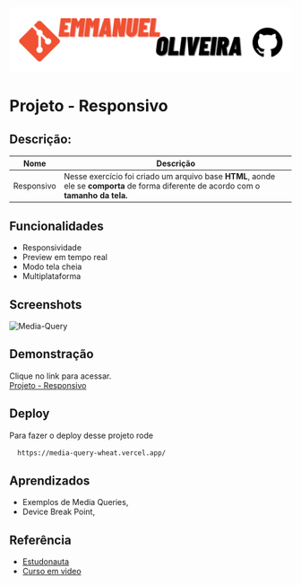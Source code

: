 ![banner-github](https://github.com/emmanuelmarcosdeoliveira/media-query/blob/main/imagens/manu-github.png) 
# Projeto - Responsivo
## Descrição:
Nome |   Descrição
---- | -----------
Responsivo | Nesse exercício foi criado um arquivo base **HTML**, aonde ele se **comporta** de forma diferente de acordo com o **tamanho da tela.**
## Funcionalidades

- Responsividade
- Preview em tempo real
- Modo tela cheia
- Multiplataforma


## Screenshots

![Media-Query]()

## Demonstração

Clique no link para acessar. <br>
 [Projeto - Responsivo ](https://media-query-wheat.vercel.app/)


## Deploy

Para fazer o deploy desse projeto rode

```bash
  https://media-query-wheat.vercel.app/
```


## Aprendizados

-  Exemplos de Media Queries,
 - Device Break Point, 

## Referência

 - [Estudonauta](https://www.estudonauta.com/)
 - [Curso em video](https://cursoemvideo.com)
 


